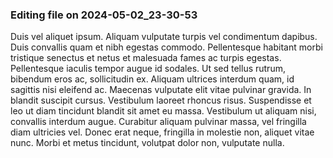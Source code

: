 

### Editing file on 2024-05-02_23-30-53

Duis vel aliquet ipsum. Aliquam vulputate turpis vel condimentum dapibus. Duis convallis quam et nibh egestas commodo. Pellentesque habitant morbi tristique senectus et netus et malesuada fames ac turpis egestas. Pellentesque iaculis tempor augue id sodales. Ut sed tellus rutrum, bibendum eros ac, sollicitudin ex. Aliquam ultrices interdum quam, id sagittis nisi eleifend ac. Maecenas vulputate elit vitae pulvinar gravida. In blandit suscipit cursus. Vestibulum laoreet rhoncus risus. Suspendisse et leo ut diam tincidunt blandit sit amet eu massa. Vestibulum ut aliquam nisi, convallis interdum augue. Curabitur aliquam pulvinar massa, vel fringilla diam ultricies vel. Donec erat neque, fringilla in molestie non, aliquet vitae nunc. Morbi et metus tincidunt, volutpat dolor non, vulputate nulla.


